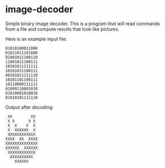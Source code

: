 # image-decoder
Simple binary image decoder. This is a program that will read commands from a file and compute results that look like pictures.

Here is an example input file:

~~~
01010100011000
01011011101000
01001011100110
11001011100111
10101011111111
10101011100111
00101011111110
10101101100111
10110000111111
01000110001010
01010001010010
01010101111110
~~~

Output after decoding:

~~~
 XX        XX 
 X X      X X 
 X  X    X  X 
 X  XXXXXX  X 
 XXXXXXXXXXXX 
XXXX  XX  XXXX
XXXXXXXXXXXXXX
XXXXXX  XXXXXX
 XXXXXXXXXXXX 
  XXXXXXXXXX  
    XXXXXX 
~~~
